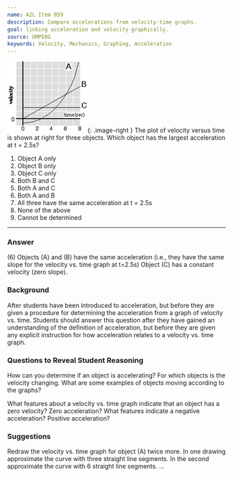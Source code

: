 ```yaml
---
name: A2L Item 059
description: Compare accelerations from velocity-time graphs.
goal: linking acceleration and velocity graphically.
source: UMPERG
keywords: Velocity, Mechanics, Graphing, Acceleration
---
```


![Item059_fig1.gif](../images/Item059_fig1.gif){: .image-right }  The
plot of velocity versus time is shown at right for three objects.  Which
object has the largest acceleration at t = 2.5s?

1. Object A only
2. Object B only
3. Object C only
4. Both B and C
5. Both A and C
6. Both A and B
7. All three have the same acceleration at t = 2.5s
8. None of the above
9. Cannot be determined


<hr/>

### Answer

(6) Objects (A) and (B) have the same acceleration (i.e., they have the
same slope for the velocity vs. time graph at t=2.5s)   Object (C) has a
constant velocity (zero slope).

### Background

After students have been introduced to acceleration, but before they are
given a procedure for determining the acceleration from a graph of
velocity vs. time.  Students should answer this question after they have
gained an understanding of the definition of acceleration, but before
they are given any explicit instruction for how acceleration relates to
a velocity vs. time graph.

### Questions to Reveal Student Reasoning

How can you determine if an object is accelerating?  For which objects
is the velocity changing.  What are some examples of objects moving
according to the graphs?

What features about a velocity vs. time graph indicate that an object
has a zero velocity?  Zero acceleration?  What features indicate a
negative acceleration?  Positive acceleration?

### Suggestions

Redraw the velocity vs. time graph for object (A) twice more.  In one
drawing approximate the curve with three straight line segments.  In the
second approximate the curve with 6 straight line segments.
...
